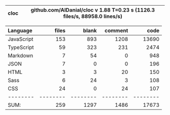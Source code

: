 | cloc | github.com/AlDanial/cloc v 1.88 T=0.23 s (1126.3 files/s, 88958.0 lines/s) |
| ---- | -------------------------------------------------------------------------- |

| Language   |    files |    blank |  comment |     code |
| :--------- | -------: | -------: | -------: | -------: |
| JavaScript |      153 |      893 |     1208 |    13690 |
| TypeScript |       59 |      323 |      231 |     2474 |
| Markdown   |        7 |       54 |        0 |      948 |
| JSON       |        7 |        0 |        0 |      196 |
| HTML       |        3 |        3 |       20 |      150 |
| Sass       |        6 |       24 |        3 |      108 |
| CSS        |       24 |        0 |       24 |      107 |
| --------   | -------- | -------- | -------- | -------- |
| SUM:       |      259 |     1297 |     1486 |    17673 |

